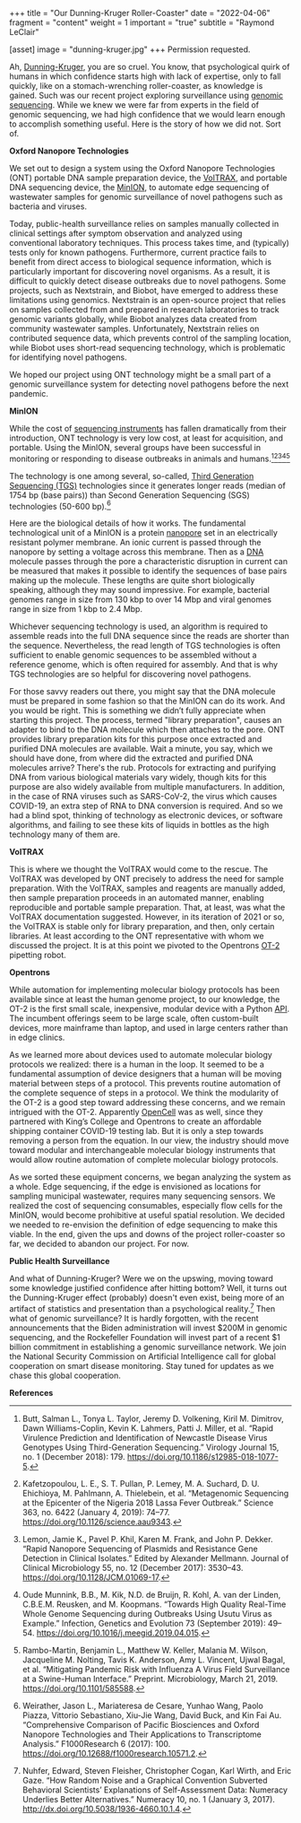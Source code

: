 +++
title = "Our Dunning-Kruger Roller-Coaster"
date = "2022-04-06"
fragment = "content"
weight = 1
important = "true"
subtitle = "Raymond LeClair"

[asset]
    image = "dunning-kruger.jpg"
+++
Permission requested.

Ah, [Dunning-Kruger](https://en.wikipedia.org/wiki/Dunning%E2%80%93Kruger_effect), you are so cruel. You know, that psychological quirk of humans in which confidence starts high with lack of expertise, only to fall quickly, like on a stomach-wrenching roller-coaster, as knowledge is gained. Such was our recent project exploring surveillance using [genomic sequencing](https://en.wikipedia.org/wiki/Whole_genome_sequencing). While we knew we were far from experts in the field of genomic sequencing, we had high confidence that we would learn enough to accomplish something useful. Here is the story of how we did not. Sort of.

**Oxford Nanopore Technologies**

We set out to design a system using the Oxford Nanopore Technologies (ONT) portable DNA sample preparation device, the [VolTRAX](https://nanoporetech.com/products/voltrax), and portable DNA sequencing device, the [MinION](https://nanoporetech.com/products/minion), to automate edge sequencing of wastewater samples for genomic surveillance of novel pathogens such as bacteria and viruses.


Today, public-health surveillance relies on samples manually collected in clinical settings after symptom observation and analyzed using conventional laboratory techniques. This process takes time, and (typically) tests only for known pathogens. Furthermore, current practice fails to benefit from direct access to biological sequence information, which is particularly important for discovering novel organisms. As a result, it is difficult to quickly detect disease outbreaks due to novel pathogens. Some projects, such as Nextstrain, and Biobot, have emerged to address these limitations using genomics. Nextstrain is an open-source project that relies on samples collected from and prepared in research laboratories to track genomic variants globally, while Biobot analyzes data created from community wastewater samples. Unfortunately, Nextstrain relies on contributed sequence data, which prevents control of the sampling location, while Biobot uses short-read sequencing technology, which is problematic for identifying novel pathogens.


We hoped our project using ONT technology might be a small part of a genomic surveillance system for detecting novel pathogens before the next pandemic.

**MinION**

While the cost of [sequencing instruments](https://en.wikipedia.org/wiki/DNA_sequencehttps://en.wikipedia.org/wiki/Third-generation_sequencing) has fallen dramatically from their introduction, ONT technology is very low cost, at least for acquisition, and portable. Using the MinION, several groups have been successful in monitoring or responding to disease outbreaks in animals and humans.[^1][^2][^3][^4][^5]


The technology is one among several, so-called, [Third Generation Sequencing (TGS)](https://en.wikipedia.org/wiki/Third-generation_sequencing) technologies since it generates longer reads (median of 1754 bp (base pairs)) than Second Generation Sequencing (SGS) technologies (50-600 bp).[^6]


Here are the biological details of how it works. The fundamental technological unit of a MinION is a protein [nanopore](https://nanoporetech.com/how-it-works) set in an electrically resistant polymer membrane. An ionic current is passed through the nanopore by setting a voltage across this membrane. Then as a [DNA](https://en.wikipedia.org/wiki/DNA) molecule passes through the pore a characteristic disruption in current can be measured that makes it possible to identify the sequences of base pairs making up the molecule. These lengths are quite short biologically speaking, although they may sound impressive. For example, bacterial genomes range in size from 130 kbp to over 14 Mbp and viral genomes range in size from 1 kbp to 2.4 Mbp.


Whichever sequencing technology is used, an algorithm is required to assemble reads into the full DNA sequence since the reads are shorter than the sequence. Nevertheless, the read length of TGS technologies is often sufficient to enable genomic sequences to be assembled without a reference genome, which is often required for assembly. And that is why TGS technologies are so helpful for discovering novel pathogens.


For those savvy readers out there, you might say that the DNA molecule must be prepared in some fashion so that the MinION can do its work. And you would be right. This is something we didn’t fully appreciate when starting this project. The process, termed "library preparation", causes an adapter to bind to the DNA molecule which then attaches to the pore. ONT provides library preparation kits for this purpose once extracted and purified DNA molecules are available. Wait a minute, you say, which we should have done, from where did the extracted and purified DNA molecules arrive? There's the rub. Protocols for extracting and purifying DNA from various biological materials vary widely, though kits for this purpose are also widely available from multiple manufacturers. In addition, in the case of RNA viruses such as SARS-CoV-2, the virus which causes COVID-19, an extra step of RNA to DNA conversion is required. And so we had a blind spot, thinking of technology as electronic devices, or software algorithms, and failing to see these kits of liquids in bottles as the high technology many of them are.

**VolTRAX**

This is where we thought the VolTRAX would come to the rescue.  The VolTRAX was developed by ONT precisely to address the need for sample preparation.  With the VolTRAX, samples and reagents are manually added, then sample preparation proceeds in an automated manner, enabling reproducible and portable sample preparation. That, at least, was what the VolTRAX documentation suggested. However, in its iteration of 2021 or so, the VolTRAX is stable only for library preparation, and then, only certain libraries. At least according to the ONT representative with whom we discussed the project. It is at this point we pivoted to the Opentrons [OT-2](https://opentrons.com/ot-2) pipetting robot.

**Opentrons**

While automation for implementing molecular biology protocols has been available since at least the human genome project, to our knowledge, the OT-2 is the first small scale, inexpensive, modular device with a Python [API](https://en.wikipedia.org/wiki/API). The incumbent offerings seem to be large scale, often custom-built devices, more mainframe than laptop, and used in large centers rather than in edge clinics.


As we learned more about devices used to automate molecular biology protocols we realized: there is a human in the loop. It seemed to be a fundamental assumption of device designers that a human will be moving material between steps of a protocol. This prevents routine automation of the complete sequence of steps in a protocol. We think the modularity of the OT-2 is a good step toward addressing these concerns, and we remain intrigued with the OT-2. Apparently [OpenCell](https://blog.opentrons.com/how-opencell-is-scaling-up-covid-19-testing/) was as well,  since they partnered with King’s College and Opentrons to create an affordable shipping container COVID-19 testing lab. But it is only a step towards removing a person from the equation. In our view, the industry should move toward modular and interchangeable molecular biology instruments that would allow routine automation of complete molecular biology protocols.


As we sorted these equipment concerns, we began analyzing the system as a whole. Edge sequencing, if the edge is envisioned as locations for sampling municipal wastewater, requires many sequencing sensors. We realized the cost of sequencing consumables, especially flow cells for the MinION, would become prohibitive at useful spatial resolution. We decided we needed to re-envision the definition of edge sequencing to make this viable. In the end, given the ups and downs of the project roller-coaster so far, we decided to abandon our project. For now.


**Public Health Surveillance**

And what of Dunning-Kruger? Were we on the upswing, moving toward some knowledge justified confidence after hitting bottom? Well, it turns out the Dunning-Kruger effect (probably) doesn't even exist, being more of an artifact of statistics and presentation than a psychological reality.[^7] Then what of genomic surveillance? It is hardly forgotten, with the recent announcements that the Biden administration will invest $200M in genomic sequencing, and the Rockefeller Foundation will invest part of a recent $1 billion commitment in establishing a genomic surveillance network.  We join the National Security Commission on Artificial Intelligence call for global cooperation on smart disease monitoring. Stay tuned for updates as we chase this global cooperation.

**References**

[^1]: Butt, Salman L., Tonya L. Taylor, Jeremy D. Volkening, Kiril M. Dimitrov, Dawn Williams-Coplin, Kevin K. Lahmers, Patti J. Miller, et al. “Rapid Virulence Prediction and Identification of Newcastle Disease Virus Genotypes Using Third-Generation Sequencing.” Virology Journal 15, no. 1 (December 2018): 179. https://doi.org/10.1186/s12985-018-1077-5.


[^2]: Kafetzopoulou, L. E., S. T. Pullan, P. Lemey, M. A. Suchard, D. U. Ehichioya, M. Pahlmann, A. Thielebein, et al. “Metagenomic Sequencing at the Epicenter of the Nigeria 2018 Lassa Fever Outbreak.” Science 363, no. 6422 (January 4, 2019): 74–77. https://doi.org/10.1126/science.aau9343.


[^3]: Lemon, Jamie K., Pavel P. Khil, Karen M. Frank, and John P. Dekker. “Rapid Nanopore Sequencing of Plasmids and Resistance Gene Detection in Clinical Isolates.” Edited by Alexander Mellmann. Journal of Clinical Microbiology 55, no. 12 (December 2017): 3530–43. https://doi.org/10.1128/JCM.01069-17.


[^4]: Oude Munnink, B.B., M. Kik, N.D. de Bruijn, R. Kohl, A. van der Linden, C.B.E.M. Reusken, and M. Koopmans. “Towards High Quality Real-Time Whole Genome Sequencing during Outbreaks Using Usutu Virus as Example.” Infection, Genetics and Evolution 73 (September 2019): 49–54. https://doi.org/10.1016/j.meegid.2019.04.015.


[^5]: Rambo-Martin, Benjamin L., Matthew W. Keller, Malania M. Wilson, Jacqueline M. Nolting, Tavis K. Anderson, Amy L. Vincent, Ujwal Bagal, et al. “Mitigating Pandemic Risk with Influenza A Virus Field Surveillance at a Swine-Human Interface.” Preprint. Microbiology, March 21, 2019. https://doi.org/10.1101/585588.


[^6]: Weirather, Jason L., Mariateresa de Cesare, Yunhao Wang, Paolo Piazza, Vittorio Sebastiano, Xiu-Jie Wang, David Buck, and Kin Fai Au. “Comprehensive Comparison of Pacific Biosciences and Oxford Nanopore Technologies and Their Applications to Transcriptome Analysis.” F1000Research 6 (2017): 100. https://doi.org/10.12688/f1000research.10571.2.


[^7]: Nuhfer, Edward, Steven Fleisher, Christopher Cogan, Karl Wirth, and Eric Gaze. “How Random Noise and a Graphical Convention Subverted Behavioral Scientists’ Explanations of Self-Assessment Data: Numeracy Underlies Better Alternatives.” Numeracy 10, no. 1 (January 3, 2017). http://dx.doi.org/10.5038/1936-4660.10.1.4.